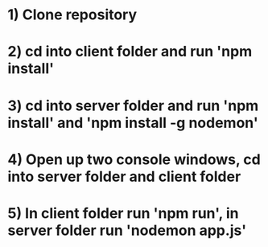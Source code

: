 # 1) Clone repository

# 2) cd into client folder and run 'npm install'

# 3) cd into server folder and run 'npm install' and 'npm install -g nodemon'

# 4) Open up two console windows, cd into server folder and client folder

# 5) In client folder run 'npm run', in server folder run 'nodemon app.js'
